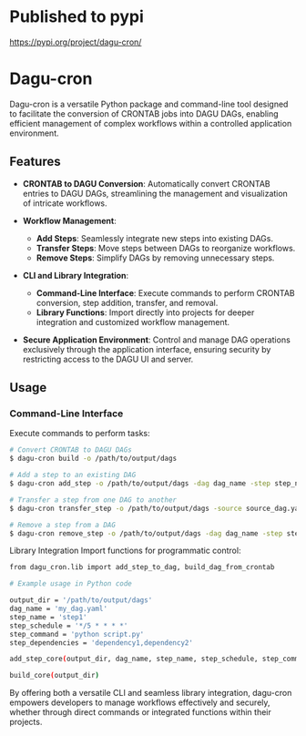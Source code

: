 # Published to pypi 
https://pypi.org/project/dagu-cron/

# Dagu-cron

Dagu-cron is a versatile Python package and command-line tool designed to facilitate the conversion of CRONTAB jobs into DAGU DAGs, enabling efficient management of complex workflows within a controlled application environment.

## Features

- **CRONTAB to DAGU Conversion**: Automatically convert CRONTAB entries to DAGU DAGs, streamlining the management and visualization of intricate workflows.
  
- **Workflow Management**:
  - **Add Steps**: Seamlessly integrate new steps into existing DAGs.
  - **Transfer Steps**: Move steps between DAGs to reorganize workflows.
  - **Remove Steps**: Simplify DAGs by removing unnecessary steps.
  
- **CLI and Library Integration**:
  - **Command-Line Interface**: Execute commands to perform CRONTAB conversion, step addition, transfer, and removal.
  - **Library Functions**: Import directly into projects for deeper integration and customized workflow management.
  
- **Secure Application Environment**: Control and manage DAG operations exclusively through the application interface, ensuring security by restricting access to the DAGU UI and server.

## Usage

### Command-Line Interface

Execute commands to perform tasks:

```bash
# Convert CRONTAB to DAGU DAGs
$ dagu-cron build -o /path/to/output/dags

# Add a step to an existing DAG
$ dagu-cron add_step -o /path/to/output/dags -dag dag_name -step step_name -schedule "*/5 * * * *" -command "python script.py" -dependencies "dependency1,dependency2"

# Transfer a step from one DAG to another
$ dagu-cron transfer_step -o /path/to/output/dags -source source_dag.yaml -dest dest_dag.yaml -step step_name

# Remove a step from a DAG
$ dagu-cron remove_step -o /path/to/output/dags -dag dag_name -step step_name
```

Library Integration
Import functions for programmatic control:

```bash
from dagu_cron.lib import add_step_to_dag, build_dag_from_crontab

# Example usage in Python code

output_dir = '/path/to/output/dags'
dag_name = 'my_dag.yaml'
step_name = 'step1'
step_schedule = '*/5 * * * *'
step_command = 'python script.py'
step_dependencies = 'dependency1,dependency2'

add_step_core(output_dir, dag_name, step_name, step_schedule, step_command, step_dependencies)

build_core(output_dir)
```

By offering both a versatile CLI and seamless library integration, dagu-cron empowers developers to manage workflows effectively and securely, whether through direct commands or integrated functions within their projects.
